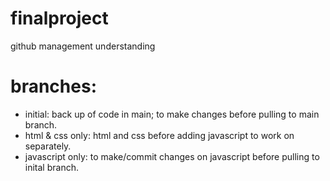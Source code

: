 # finalproject
github management understanding

# branches:
- initial: back up of code in main; to make changes before pulling to main branch.
- html & css only: html and css before adding javascript to work on separately.
- javascript only: to make/commit changes on javascript before pulling to inital branch.

